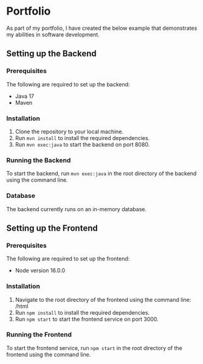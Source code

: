 # Portfolio

As part of my portfolio, I have created the below example that demonstrates my abilities in software development.

## Setting up the Backend

### Prerequisites

The following are required to set up the backend:

- Java 17
- Maven

### Installation

1. Clone the repository to your local machine.
2. Run `mvn install` to install the required dependencies.
3. Run `mvn exec:java` to start the backend on port 8080.

### Running the Backend

To start the backend, run `mvn exec:java` in the root directory of the backend using the command line.

### Database

The backend currently runs on an in-memory database.

## Setting up the Frontend

### Prerequisites

The following are required to set up the frontend:

- Node version 16.0.0

### Installation

1. Navigate to the root directory of the frontend using the command line: /html
2. Run `npm install` to install the required dependencies.
3. Run `npm start` to start the frontend service on port 3000.

### Running the Frontend

To start the frontend service, run `npm start` in the root directory of the frontend using the command line.

